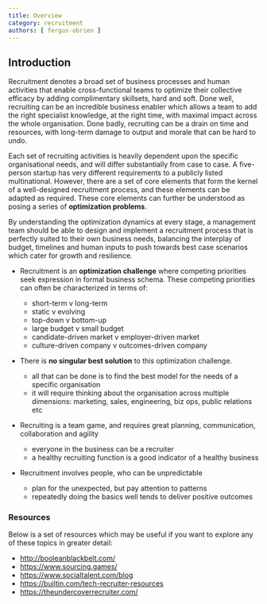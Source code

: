 ```yaml
---
title: Overview
category: recruitment
authors: [ fergus-obrien ]
---
```


## Introduction

Recruitment denotes a broad set of business processes and human activities that enable cross-functional teams to optimize their collective efficacy by adding complimentary skillsets, hard and soft. Done well, recruiting can be an incredible business enabler which allows a team to add the right specialist knowledge, at the right time, with maximal impact across the whole organisation. Done badly, recruiting can be a drain on time and resources, with long-term damage to output and morale that can be hard to undo.

Each set of recruiting activities is heavily dependent upon the specific organisational needs, and will differ substantially from case to case. A five-person startup has very different requirements to a publicly listed multinational. However, there are a set of core elements that form the kernel of a well-designed recruitment process, and these elements can be adapted as required. These core elements can further be understood as posing a series of **optimization problems**. 

By understanding the optimization dynamics at every stage, a management team should be able to design and implement a recruitment process that is perfectly suited to their own business needs, balancing the interplay of budget, timelines and human inputs to push towards best case scenarios which cater for growth and resilience.


<!-- What's the importance of recruitment for companies? How does it affect company success? Why are recruiters? Why processes are important in recruitment? Optimization sentence. .... for top management audience.... How is recruitment related to company ROI, people assets -->


<!-- ## Process


<!-- TODO: VC: authors link, checking regarding spam bots and email addresses -->

* Recruitment is an **optimization challenge** where competing priorities seek expression in formal business schema. These competing priorities can often be characterized in terms of:
   - short-term v long-term
   - static v evolving
   - top-down v bottom-up
   - large budget v small budget
   - candidate-driven market v employer-driven market
   - culture-driven company v outcomes-driven company
   
* There is **no singular best solution** to this optimization challenge.
   - all that can be done is to find the best model for the needs of a specific organisation
   - it will require thinking about the organisation across multiple dimensions: marketing, sales, engineering, biz ops, public relations etc
   
* Recruiting is a team game, and requires great planning, communication, collaboration and agility
   - everyone in the business can be a recruiter
   - a healthy recruiting function is a good indicator of a healthy business
   
* Recruitment involves people, who can be unpredictable
   - plan for the unexpected, but pay attention to patterns
   - repeatedly doing the basics well tends to deliver positive outcomes


### Resources

Below is a set of resources which may be useful if you want to explore any of these topics in greater detail:
* http://booleanblackbelt.com/
* https://www.sourcing.games/
* https://www.socialtalent.com/blog
* https://builtin.com/tech-recruiter-resources
* https://theundercoverrecruiter.com/
